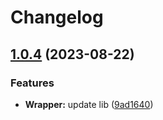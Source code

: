 # Changelog

## [1.0.4](https://github.com/Tap-Payments/TapGooglePayKit-ReactNative/compare/v1.0.6...v1.0.4) (2023-08-22)


### Features

* **Wrapper:** update lib ([9ad1640](https://github.com/Tap-Payments/TapGooglePayKit-ReactNative/commit/9ad1640ad9ffd106a846c332029033c2cc2f4c50))